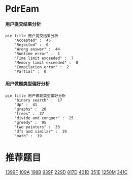 # PdrEam

<!-- tabs:start -->



#### **用户提交结果分析**

```mermaid
pie title 用户提交结果分析
    "Accepted" :  45
    "Rejected" :  0
    "Wrong answer" :  44
    "Runtime error" :  1
    "Time limit exceeded" :  7
    "Memory limit exceeded" :  0
    "Compilation error" :  2
    "Partial" :  0
```

#### **用户做题类型偏好分析**

```mermaid
pie title 用户做题类型偏好分析
    "binary search" :  17
    "dp" :  41
    "graphs" :  20
    "trees" :  37
    "divide and conquer" :  25
    "greedy" :  95
    "two pointers" :  33
    "dfs and similar" :  19
    "math" :  19
```



<!-- tabs:end -->
# 推荐题目
[1399F](https://codeforces.com/contest/1399/problem/F)
[109A](https://codeforces.com/contest/109/problem/A)
[198B](https://codeforces.com/contest/198/problem/B)
[939F](https://codeforces.com/contest/939/problem/F)
[229D](https://codeforces.com/contest/229/problem/D)
[817D](https://codeforces.com/contest/817/problem/D)
[401D](https://codeforces.com/contest/401/problem/D)
[351E](https://codeforces.com/contest/351/problem/E)
[1250M](https://codeforces.com/contest/1250/problem/M)
[341C](https://codeforces.com/contest/341/problem/C)
